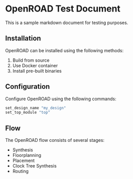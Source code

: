 # OpenROAD Test Document

This is a sample markdown document for testing purposes.

## Installation

OpenROAD can be installed using the following methods:

1. Build from source
2. Use Docker container
3. Install pre-built binaries

## Configuration

Configure OpenROAD using the following commands:

```tcl
set_design_name "my_design"
set_top_module "top"
```

## Flow

The OpenROAD flow consists of several stages:

- Synthesis
- Floorplanning
- Placement
- Clock Tree Synthesis
- Routing